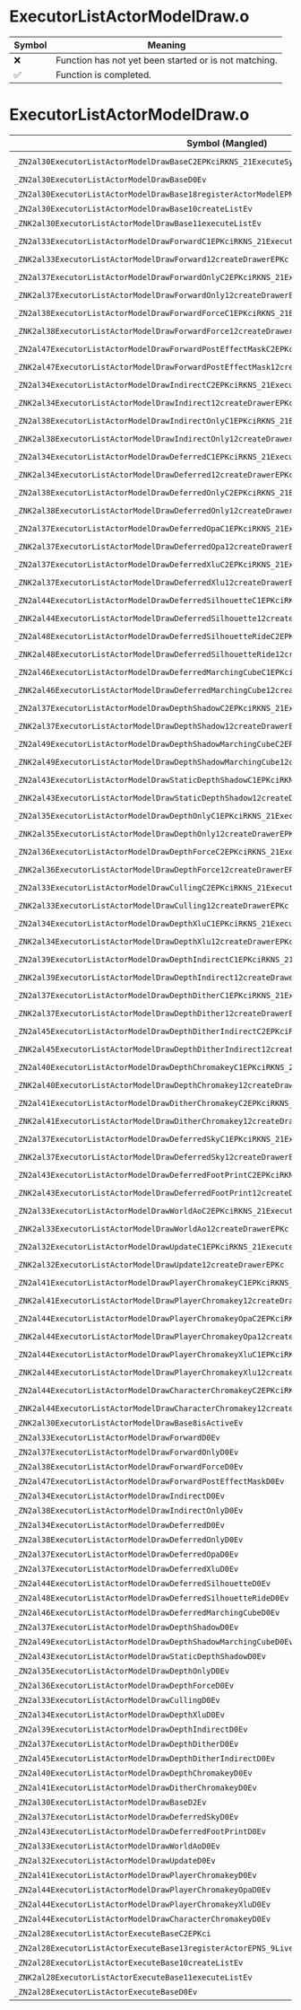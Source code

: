 # ExecutorListActorModelDraw.o
| Symbol | Meaning 
| ------------- | ------------- 
| :x: | Function has not yet been started or is not matching. 
| :white_check_mark: | Function is completed. 


# ExecutorListActorModelDraw.o
| Symbol (Mangled) | Symbol (Demangled) | Decompiled? |
| ------------- |  ------------- | ------------- |
| `_ZN2al30ExecutorListActorModelDrawBaseC2EPKciRKNS_21ExecuteSystemInitInfoE` | `al::ExecutorListActorModelDrawBase::ExecutorListActorModelDrawBase(char const*,int,al::ExecuteSystemInitInfo const&)` | :x: |
| `_ZN2al30ExecutorListActorModelDrawBaseD0Ev` | `al::ExecutorListActorModelDrawBase::~ExecutorListActorModelDrawBase()` | :x: |
| `_ZN2al30ExecutorListActorModelDrawBase18registerActorModelEPNS_9LiveActorE` | `al::ExecutorListActorModelDrawBase::registerActorModel(al::LiveActor *)` | :x: |
| `_ZN2al30ExecutorListActorModelDrawBase10createListEv` | `al::ExecutorListActorModelDrawBase::createList(void)` | :x: |
| `_ZNK2al30ExecutorListActorModelDrawBase11executeListEv` | `al::ExecutorListActorModelDrawBase::executeList(void)const` | :x: |
| `_ZN2al33ExecutorListActorModelDrawForwardC1EPKciRKNS_21ExecuteSystemInitInfoE` | `al::ExecutorListActorModelDrawForward::ExecutorListActorModelDrawForward(char const*,int,al::ExecuteSystemInitInfo const&)` | :x: |
| `_ZNK2al33ExecutorListActorModelDrawForward12createDrawerEPKc` | `al::ExecutorListActorModelDrawForward::createDrawer(char const*)const` | :x: |
| `_ZN2al37ExecutorListActorModelDrawForwardOnlyC2EPKciRKNS_21ExecuteSystemInitInfoE` | `al::ExecutorListActorModelDrawForwardOnly::ExecutorListActorModelDrawForwardOnly(char const*,int,al::ExecuteSystemInitInfo const&)` | :x: |
| `_ZNK2al37ExecutorListActorModelDrawForwardOnly12createDrawerEPKc` | `al::ExecutorListActorModelDrawForwardOnly::createDrawer(char const*)const` | :x: |
| `_ZN2al38ExecutorListActorModelDrawForwardForceC1EPKciRKNS_21ExecuteSystemInitInfoE` | `al::ExecutorListActorModelDrawForwardForce::ExecutorListActorModelDrawForwardForce(char const*,int,al::ExecuteSystemInitInfo const&)` | :x: |
| `_ZNK2al38ExecutorListActorModelDrawForwardForce12createDrawerEPKc` | `al::ExecutorListActorModelDrawForwardForce::createDrawer(char const*)const` | :x: |
| `_ZN2al47ExecutorListActorModelDrawForwardPostEffectMaskC2EPKciRKNS_21ExecuteSystemInitInfoE` | `al::ExecutorListActorModelDrawForwardPostEffectMask::ExecutorListActorModelDrawForwardPostEffectMask(char const*,int,al::ExecuteSystemInitInfo const&)` | :x: |
| `_ZNK2al47ExecutorListActorModelDrawForwardPostEffectMask12createDrawerEPKc` | `al::ExecutorListActorModelDrawForwardPostEffectMask::createDrawer(char const*)const` | :x: |
| `_ZN2al34ExecutorListActorModelDrawIndirectC2EPKciRKNS_21ExecuteSystemInitInfoE` | `al::ExecutorListActorModelDrawIndirect::ExecutorListActorModelDrawIndirect(char const*,int,al::ExecuteSystemInitInfo const&)` | :x: |
| `_ZNK2al34ExecutorListActorModelDrawIndirect12createDrawerEPKc` | `al::ExecutorListActorModelDrawIndirect::createDrawer(char const*)const` | :x: |
| `_ZN2al38ExecutorListActorModelDrawIndirectOnlyC1EPKciRKNS_21ExecuteSystemInitInfoE` | `al::ExecutorListActorModelDrawIndirectOnly::ExecutorListActorModelDrawIndirectOnly(char const*,int,al::ExecuteSystemInitInfo const&)` | :x: |
| `_ZNK2al38ExecutorListActorModelDrawIndirectOnly12createDrawerEPKc` | `al::ExecutorListActorModelDrawIndirectOnly::createDrawer(char const*)const` | :x: |
| `_ZN2al34ExecutorListActorModelDrawDeferredC1EPKciRKNS_21ExecuteSystemInitInfoE` | `al::ExecutorListActorModelDrawDeferred::ExecutorListActorModelDrawDeferred(char const*,int,al::ExecuteSystemInitInfo const&)` | :x: |
| `_ZNK2al34ExecutorListActorModelDrawDeferred12createDrawerEPKc` | `al::ExecutorListActorModelDrawDeferred::createDrawer(char const*)const` | :x: |
| `_ZN2al38ExecutorListActorModelDrawDeferredOnlyC2EPKciRKNS_21ExecuteSystemInitInfoE` | `al::ExecutorListActorModelDrawDeferredOnly::ExecutorListActorModelDrawDeferredOnly(char const*,int,al::ExecuteSystemInitInfo const&)` | :x: |
| `_ZNK2al38ExecutorListActorModelDrawDeferredOnly12createDrawerEPKc` | `al::ExecutorListActorModelDrawDeferredOnly::createDrawer(char const*)const` | :x: |
| `_ZN2al37ExecutorListActorModelDrawDeferredOpaC1EPKciRKNS_21ExecuteSystemInitInfoE` | `al::ExecutorListActorModelDrawDeferredOpa::ExecutorListActorModelDrawDeferredOpa(char const*,int,al::ExecuteSystemInitInfo const&)` | :x: |
| `_ZNK2al37ExecutorListActorModelDrawDeferredOpa12createDrawerEPKc` | `al::ExecutorListActorModelDrawDeferredOpa::createDrawer(char const*)const` | :x: |
| `_ZN2al37ExecutorListActorModelDrawDeferredXluC2EPKciRKNS_21ExecuteSystemInitInfoE` | `al::ExecutorListActorModelDrawDeferredXlu::ExecutorListActorModelDrawDeferredXlu(char const*,int,al::ExecuteSystemInitInfo const&)` | :x: |
| `_ZNK2al37ExecutorListActorModelDrawDeferredXlu12createDrawerEPKc` | `al::ExecutorListActorModelDrawDeferredXlu::createDrawer(char const*)const` | :x: |
| `_ZN2al44ExecutorListActorModelDrawDeferredSilhouetteC1EPKciRKNS_21ExecuteSystemInitInfoE` | `al::ExecutorListActorModelDrawDeferredSilhouette::ExecutorListActorModelDrawDeferredSilhouette(char const*,int,al::ExecuteSystemInitInfo const&)` | :x: |
| `_ZNK2al44ExecutorListActorModelDrawDeferredSilhouette12createDrawerEPKc` | `al::ExecutorListActorModelDrawDeferredSilhouette::createDrawer(char const*)const` | :x: |
| `_ZN2al48ExecutorListActorModelDrawDeferredSilhouetteRideC2EPKciRKNS_21ExecuteSystemInitInfoE` | `al::ExecutorListActorModelDrawDeferredSilhouetteRide::ExecutorListActorModelDrawDeferredSilhouetteRide(char const*,int,al::ExecuteSystemInitInfo const&)` | :x: |
| `_ZNK2al48ExecutorListActorModelDrawDeferredSilhouetteRide12createDrawerEPKc` | `al::ExecutorListActorModelDrawDeferredSilhouetteRide::createDrawer(char const*)const` | :x: |
| `_ZN2al46ExecutorListActorModelDrawDeferredMarchingCubeC1EPKciRKNS_21ExecuteSystemInitInfoE` | `al::ExecutorListActorModelDrawDeferredMarchingCube::ExecutorListActorModelDrawDeferredMarchingCube(char const*,int,al::ExecuteSystemInitInfo const&)` | :x: |
| `_ZNK2al46ExecutorListActorModelDrawDeferredMarchingCube12createDrawerEPKc` | `al::ExecutorListActorModelDrawDeferredMarchingCube::createDrawer(char const*)const` | :x: |
| `_ZN2al37ExecutorListActorModelDrawDepthShadowC2EPKciRKNS_21ExecuteSystemInitInfoE` | `al::ExecutorListActorModelDrawDepthShadow::ExecutorListActorModelDrawDepthShadow(char const*,int,al::ExecuteSystemInitInfo const&)` | :x: |
| `_ZNK2al37ExecutorListActorModelDrawDepthShadow12createDrawerEPKc` | `al::ExecutorListActorModelDrawDepthShadow::createDrawer(char const*)const` | :x: |
| `_ZN2al49ExecutorListActorModelDrawDepthShadowMarchingCubeC2EPKciRKNS_21ExecuteSystemInitInfoE` | `al::ExecutorListActorModelDrawDepthShadowMarchingCube::ExecutorListActorModelDrawDepthShadowMarchingCube(char const*,int,al::ExecuteSystemInitInfo const&)` | :x: |
| `_ZNK2al49ExecutorListActorModelDrawDepthShadowMarchingCube12createDrawerEPKc` | `al::ExecutorListActorModelDrawDepthShadowMarchingCube::createDrawer(char const*)const` | :x: |
| `_ZN2al43ExecutorListActorModelDrawStaticDepthShadowC1EPKciRKNS_21ExecuteSystemInitInfoE` | `al::ExecutorListActorModelDrawStaticDepthShadow::ExecutorListActorModelDrawStaticDepthShadow(char const*,int,al::ExecuteSystemInitInfo const&)` | :x: |
| `_ZNK2al43ExecutorListActorModelDrawStaticDepthShadow12createDrawerEPKc` | `al::ExecutorListActorModelDrawStaticDepthShadow::createDrawer(char const*)const` | :x: |
| `_ZN2al35ExecutorListActorModelDrawDepthOnlyC1EPKciRKNS_21ExecuteSystemInitInfoE` | `al::ExecutorListActorModelDrawDepthOnly::ExecutorListActorModelDrawDepthOnly(char const*,int,al::ExecuteSystemInitInfo const&)` | :x: |
| `_ZNK2al35ExecutorListActorModelDrawDepthOnly12createDrawerEPKc` | `al::ExecutorListActorModelDrawDepthOnly::createDrawer(char const*)const` | :x: |
| `_ZN2al36ExecutorListActorModelDrawDepthForceC2EPKciRKNS_21ExecuteSystemInitInfoE` | `al::ExecutorListActorModelDrawDepthForce::ExecutorListActorModelDrawDepthForce(char const*,int,al::ExecuteSystemInitInfo const&)` | :x: |
| `_ZNK2al36ExecutorListActorModelDrawDepthForce12createDrawerEPKc` | `al::ExecutorListActorModelDrawDepthForce::createDrawer(char const*)const` | :x: |
| `_ZN2al33ExecutorListActorModelDrawCullingC2EPKciRKNS_21ExecuteSystemInitInfoE` | `al::ExecutorListActorModelDrawCulling::ExecutorListActorModelDrawCulling(char const*,int,al::ExecuteSystemInitInfo const&)` | :x: |
| `_ZNK2al33ExecutorListActorModelDrawCulling12createDrawerEPKc` | `al::ExecutorListActorModelDrawCulling::createDrawer(char const*)const` | :x: |
| `_ZN2al34ExecutorListActorModelDrawDepthXluC1EPKciRKNS_21ExecuteSystemInitInfoE` | `al::ExecutorListActorModelDrawDepthXlu::ExecutorListActorModelDrawDepthXlu(char const*,int,al::ExecuteSystemInitInfo const&)` | :x: |
| `_ZNK2al34ExecutorListActorModelDrawDepthXlu12createDrawerEPKc` | `al::ExecutorListActorModelDrawDepthXlu::createDrawer(char const*)const` | :x: |
| `_ZN2al39ExecutorListActorModelDrawDepthIndirectC1EPKciRKNS_21ExecuteSystemInitInfoE` | `al::ExecutorListActorModelDrawDepthIndirect::ExecutorListActorModelDrawDepthIndirect(char const*,int,al::ExecuteSystemInitInfo const&)` | :x: |
| `_ZNK2al39ExecutorListActorModelDrawDepthIndirect12createDrawerEPKc` | `al::ExecutorListActorModelDrawDepthIndirect::createDrawer(char const*)const` | :x: |
| `_ZN2al37ExecutorListActorModelDrawDepthDitherC1EPKciRKNS_21ExecuteSystemInitInfoE` | `al::ExecutorListActorModelDrawDepthDither::ExecutorListActorModelDrawDepthDither(char const*,int,al::ExecuteSystemInitInfo const&)` | :x: |
| `_ZNK2al37ExecutorListActorModelDrawDepthDither12createDrawerEPKc` | `al::ExecutorListActorModelDrawDepthDither::createDrawer(char const*)const` | :x: |
| `_ZN2al45ExecutorListActorModelDrawDepthDitherIndirectC2EPKciRKNS_21ExecuteSystemInitInfoE` | `al::ExecutorListActorModelDrawDepthDitherIndirect::ExecutorListActorModelDrawDepthDitherIndirect(char const*,int,al::ExecuteSystemInitInfo const&)` | :x: |
| `_ZNK2al45ExecutorListActorModelDrawDepthDitherIndirect12createDrawerEPKc` | `al::ExecutorListActorModelDrawDepthDitherIndirect::createDrawer(char const*)const` | :x: |
| `_ZN2al40ExecutorListActorModelDrawDepthChromakeyC1EPKciRKNS_21ExecuteSystemInitInfoE` | `al::ExecutorListActorModelDrawDepthChromakey::ExecutorListActorModelDrawDepthChromakey(char const*,int,al::ExecuteSystemInitInfo const&)` | :x: |
| `_ZNK2al40ExecutorListActorModelDrawDepthChromakey12createDrawerEPKc` | `al::ExecutorListActorModelDrawDepthChromakey::createDrawer(char const*)const` | :x: |
| `_ZN2al41ExecutorListActorModelDrawDitherChromakeyC2EPKciRKNS_21ExecuteSystemInitInfoE` | `al::ExecutorListActorModelDrawDitherChromakey::ExecutorListActorModelDrawDitherChromakey(char const*,int,al::ExecuteSystemInitInfo const&)` | :x: |
| `_ZNK2al41ExecutorListActorModelDrawDitherChromakey12createDrawerEPKc` | `al::ExecutorListActorModelDrawDitherChromakey::createDrawer(char const*)const` | :x: |
| `_ZN2al37ExecutorListActorModelDrawDeferredSkyC1EPKciRKNS_21ExecuteSystemInitInfoE` | `al::ExecutorListActorModelDrawDeferredSky::ExecutorListActorModelDrawDeferredSky(char const*,int,al::ExecuteSystemInitInfo const&)` | :x: |
| `_ZNK2al37ExecutorListActorModelDrawDeferredSky12createDrawerEPKc` | `al::ExecutorListActorModelDrawDeferredSky::createDrawer(char const*)const` | :x: |
| `_ZN2al43ExecutorListActorModelDrawDeferredFootPrintC2EPKciRKNS_21ExecuteSystemInitInfoE` | `al::ExecutorListActorModelDrawDeferredFootPrint::ExecutorListActorModelDrawDeferredFootPrint(char const*,int,al::ExecuteSystemInitInfo const&)` | :x: |
| `_ZNK2al43ExecutorListActorModelDrawDeferredFootPrint12createDrawerEPKc` | `al::ExecutorListActorModelDrawDeferredFootPrint::createDrawer(char const*)const` | :x: |
| `_ZN2al33ExecutorListActorModelDrawWorldAoC2EPKciRKNS_21ExecuteSystemInitInfoE` | `al::ExecutorListActorModelDrawWorldAo::ExecutorListActorModelDrawWorldAo(char const*,int,al::ExecuteSystemInitInfo const&)` | :x: |
| `_ZNK2al33ExecutorListActorModelDrawWorldAo12createDrawerEPKc` | `al::ExecutorListActorModelDrawWorldAo::createDrawer(char const*)const` | :x: |
| `_ZN2al32ExecutorListActorModelDrawUpdateC1EPKciRKNS_21ExecuteSystemInitInfoE` | `al::ExecutorListActorModelDrawUpdate::ExecutorListActorModelDrawUpdate(char const*,int,al::ExecuteSystemInitInfo const&)` | :x: |
| `_ZNK2al32ExecutorListActorModelDrawUpdate12createDrawerEPKc` | `al::ExecutorListActorModelDrawUpdate::createDrawer(char const*)const` | :x: |
| `_ZN2al41ExecutorListActorModelDrawPlayerChromakeyC1EPKciRKNS_21ExecuteSystemInitInfoE` | `al::ExecutorListActorModelDrawPlayerChromakey::ExecutorListActorModelDrawPlayerChromakey(char const*,int,al::ExecuteSystemInitInfo const&)` | :x: |
| `_ZNK2al41ExecutorListActorModelDrawPlayerChromakey12createDrawerEPKc` | `al::ExecutorListActorModelDrawPlayerChromakey::createDrawer(char const*)const` | :x: |
| `_ZN2al44ExecutorListActorModelDrawPlayerChromakeyOpaC2EPKciRKNS_21ExecuteSystemInitInfoE` | `al::ExecutorListActorModelDrawPlayerChromakeyOpa::ExecutorListActorModelDrawPlayerChromakeyOpa(char const*,int,al::ExecuteSystemInitInfo const&)` | :x: |
| `_ZNK2al44ExecutorListActorModelDrawPlayerChromakeyOpa12createDrawerEPKc` | `al::ExecutorListActorModelDrawPlayerChromakeyOpa::createDrawer(char const*)const` | :x: |
| `_ZN2al44ExecutorListActorModelDrawPlayerChromakeyXluC1EPKciRKNS_21ExecuteSystemInitInfoE` | `al::ExecutorListActorModelDrawPlayerChromakeyXlu::ExecutorListActorModelDrawPlayerChromakeyXlu(char const*,int,al::ExecuteSystemInitInfo const&)` | :x: |
| `_ZNK2al44ExecutorListActorModelDrawPlayerChromakeyXlu12createDrawerEPKc` | `al::ExecutorListActorModelDrawPlayerChromakeyXlu::createDrawer(char const*)const` | :x: |
| `_ZN2al44ExecutorListActorModelDrawCharacterChromakeyC2EPKciRKNS_21ExecuteSystemInitInfoE` | `al::ExecutorListActorModelDrawCharacterChromakey::ExecutorListActorModelDrawCharacterChromakey(char const*,int,al::ExecuteSystemInitInfo const&)` | :x: |
| `_ZNK2al44ExecutorListActorModelDrawCharacterChromakey12createDrawerEPKc` | `al::ExecutorListActorModelDrawCharacterChromakey::createDrawer(char const*)const` | :x: |
| `_ZNK2al30ExecutorListActorModelDrawBase8isActiveEv` | `al::ExecutorListActorModelDrawBase::isActive(void)const` | :x: |
| `_ZN2al33ExecutorListActorModelDrawForwardD0Ev` | `al::ExecutorListActorModelDrawForward::~ExecutorListActorModelDrawForward()` | :x: |
| `_ZN2al37ExecutorListActorModelDrawForwardOnlyD0Ev` | `al::ExecutorListActorModelDrawForwardOnly::~ExecutorListActorModelDrawForwardOnly()` | :x: |
| `_ZN2al38ExecutorListActorModelDrawForwardForceD0Ev` | `al::ExecutorListActorModelDrawForwardForce::~ExecutorListActorModelDrawForwardForce()` | :x: |
| `_ZN2al47ExecutorListActorModelDrawForwardPostEffectMaskD0Ev` | `al::ExecutorListActorModelDrawForwardPostEffectMask::~ExecutorListActorModelDrawForwardPostEffectMask()` | :x: |
| `_ZN2al34ExecutorListActorModelDrawIndirectD0Ev` | `al::ExecutorListActorModelDrawIndirect::~ExecutorListActorModelDrawIndirect()` | :x: |
| `_ZN2al38ExecutorListActorModelDrawIndirectOnlyD0Ev` | `al::ExecutorListActorModelDrawIndirectOnly::~ExecutorListActorModelDrawIndirectOnly()` | :x: |
| `_ZN2al34ExecutorListActorModelDrawDeferredD0Ev` | `al::ExecutorListActorModelDrawDeferred::~ExecutorListActorModelDrawDeferred()` | :x: |
| `_ZN2al38ExecutorListActorModelDrawDeferredOnlyD0Ev` | `al::ExecutorListActorModelDrawDeferredOnly::~ExecutorListActorModelDrawDeferredOnly()` | :x: |
| `_ZN2al37ExecutorListActorModelDrawDeferredOpaD0Ev` | `al::ExecutorListActorModelDrawDeferredOpa::~ExecutorListActorModelDrawDeferredOpa()` | :x: |
| `_ZN2al37ExecutorListActorModelDrawDeferredXluD0Ev` | `al::ExecutorListActorModelDrawDeferredXlu::~ExecutorListActorModelDrawDeferredXlu()` | :x: |
| `_ZN2al44ExecutorListActorModelDrawDeferredSilhouetteD0Ev` | `al::ExecutorListActorModelDrawDeferredSilhouette::~ExecutorListActorModelDrawDeferredSilhouette()` | :x: |
| `_ZN2al48ExecutorListActorModelDrawDeferredSilhouetteRideD0Ev` | `al::ExecutorListActorModelDrawDeferredSilhouetteRide::~ExecutorListActorModelDrawDeferredSilhouetteRide()` | :x: |
| `_ZN2al46ExecutorListActorModelDrawDeferredMarchingCubeD0Ev` | `al::ExecutorListActorModelDrawDeferredMarchingCube::~ExecutorListActorModelDrawDeferredMarchingCube()` | :x: |
| `_ZN2al37ExecutorListActorModelDrawDepthShadowD0Ev` | `al::ExecutorListActorModelDrawDepthShadow::~ExecutorListActorModelDrawDepthShadow()` | :x: |
| `_ZN2al49ExecutorListActorModelDrawDepthShadowMarchingCubeD0Ev` | `al::ExecutorListActorModelDrawDepthShadowMarchingCube::~ExecutorListActorModelDrawDepthShadowMarchingCube()` | :x: |
| `_ZN2al43ExecutorListActorModelDrawStaticDepthShadowD0Ev` | `al::ExecutorListActorModelDrawStaticDepthShadow::~ExecutorListActorModelDrawStaticDepthShadow()` | :x: |
| `_ZN2al35ExecutorListActorModelDrawDepthOnlyD0Ev` | `al::ExecutorListActorModelDrawDepthOnly::~ExecutorListActorModelDrawDepthOnly()` | :x: |
| `_ZN2al36ExecutorListActorModelDrawDepthForceD0Ev` | `al::ExecutorListActorModelDrawDepthForce::~ExecutorListActorModelDrawDepthForce()` | :x: |
| `_ZN2al33ExecutorListActorModelDrawCullingD0Ev` | `al::ExecutorListActorModelDrawCulling::~ExecutorListActorModelDrawCulling()` | :x: |
| `_ZN2al34ExecutorListActorModelDrawDepthXluD0Ev` | `al::ExecutorListActorModelDrawDepthXlu::~ExecutorListActorModelDrawDepthXlu()` | :x: |
| `_ZN2al39ExecutorListActorModelDrawDepthIndirectD0Ev` | `al::ExecutorListActorModelDrawDepthIndirect::~ExecutorListActorModelDrawDepthIndirect()` | :x: |
| `_ZN2al37ExecutorListActorModelDrawDepthDitherD0Ev` | `al::ExecutorListActorModelDrawDepthDither::~ExecutorListActorModelDrawDepthDither()` | :x: |
| `_ZN2al45ExecutorListActorModelDrawDepthDitherIndirectD0Ev` | `al::ExecutorListActorModelDrawDepthDitherIndirect::~ExecutorListActorModelDrawDepthDitherIndirect()` | :x: |
| `_ZN2al40ExecutorListActorModelDrawDepthChromakeyD0Ev` | `al::ExecutorListActorModelDrawDepthChromakey::~ExecutorListActorModelDrawDepthChromakey()` | :x: |
| `_ZN2al41ExecutorListActorModelDrawDitherChromakeyD0Ev` | `al::ExecutorListActorModelDrawDitherChromakey::~ExecutorListActorModelDrawDitherChromakey()` | :x: |
| `_ZN2al30ExecutorListActorModelDrawBaseD2Ev` | `al::ExecutorListActorModelDrawBase::~ExecutorListActorModelDrawBase()` | :x: |
| `_ZN2al37ExecutorListActorModelDrawDeferredSkyD0Ev` | `al::ExecutorListActorModelDrawDeferredSky::~ExecutorListActorModelDrawDeferredSky()` | :x: |
| `_ZN2al43ExecutorListActorModelDrawDeferredFootPrintD0Ev` | `al::ExecutorListActorModelDrawDeferredFootPrint::~ExecutorListActorModelDrawDeferredFootPrint()` | :x: |
| `_ZN2al33ExecutorListActorModelDrawWorldAoD0Ev` | `al::ExecutorListActorModelDrawWorldAo::~ExecutorListActorModelDrawWorldAo()` | :x: |
| `_ZN2al32ExecutorListActorModelDrawUpdateD0Ev` | `al::ExecutorListActorModelDrawUpdate::~ExecutorListActorModelDrawUpdate()` | :x: |
| `_ZN2al41ExecutorListActorModelDrawPlayerChromakeyD0Ev` | `al::ExecutorListActorModelDrawPlayerChromakey::~ExecutorListActorModelDrawPlayerChromakey()` | :x: |
| `_ZN2al44ExecutorListActorModelDrawPlayerChromakeyOpaD0Ev` | `al::ExecutorListActorModelDrawPlayerChromakeyOpa::~ExecutorListActorModelDrawPlayerChromakeyOpa()` | :x: |
| `_ZN2al44ExecutorListActorModelDrawPlayerChromakeyXluD0Ev` | `al::ExecutorListActorModelDrawPlayerChromakeyXlu::~ExecutorListActorModelDrawPlayerChromakeyXlu()` | :x: |
| `_ZN2al44ExecutorListActorModelDrawCharacterChromakeyD0Ev` | `al::ExecutorListActorModelDrawCharacterChromakey::~ExecutorListActorModelDrawCharacterChromakey()` | :x: |
| `_ZN2al28ExecutorListActorExecuteBaseC2EPKci` | `al::ExecutorListActorExecuteBase::ExecutorListActorExecuteBase(char const*,int)` | :x: |
| `_ZN2al28ExecutorListActorExecuteBase13registerActorEPNS_9LiveActorE` | `al::ExecutorListActorExecuteBase::registerActor(al::LiveActor *)` | :x: |
| `_ZN2al28ExecutorListActorExecuteBase10createListEv` | `al::ExecutorListActorExecuteBase::createList(void)` | :x: |
| `_ZNK2al28ExecutorListActorExecuteBase11executeListEv` | `al::ExecutorListActorExecuteBase::executeList(void)const` | :x: |
| `_ZN2al28ExecutorListActorExecuteBaseD0Ev` | `al::ExecutorListActorExecuteBase::~ExecutorListActorExecuteBase()` | :x: |
